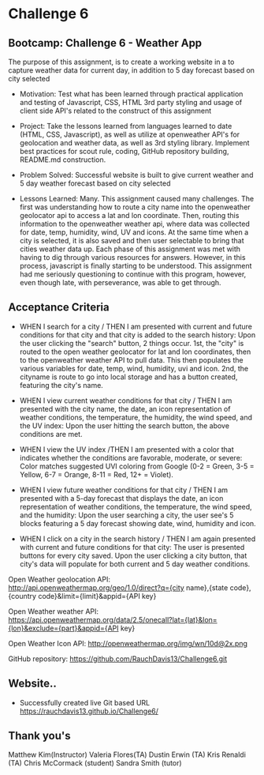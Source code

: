 # Challenge 6

## Bootcamp: Challenge 6 - Weather App

The purpose of this assignment, is to create a working website in a to capture weather data for current day, in addition to 5 day forecast based on city selected

- Motivation: Test what has been learned through practical application and testing of Javascript, CSS, HTML 3rd party styling and usage of client side API's related to the construct of this assignment

- Project: Take the lessons learned from languages learned to date (HTML, CSS, Javascript), as well as utilize at openweather API's for geolocation and weather data, as well as 3rd styling library.  Implement best practices for scout rule, coding, GitHub repository building, README.md construction.

- Problem Solved: Successful website is built to give current weather and 5 day weather forecast based on city selected

- Lessons Learned: Many.  This assignment caused many challenges.  The first was understanding how to route a city name into the openweather geolocator api to access a lat and lon coordinate.  Then, routing this information to the openweather weather api, where data was collected for date, temp, humidity, wind, UV and icons.  At the same time when a city is selected, it is also saved and then user selectable to bring that cities weather data up.  Each phase of this assignment was met with having to dig through various resources for answers.  However, in this process, javascript is finally starting to be understood.  This assignment had me seriously questioning to continue with this program, however, even though late, with perseverance, was able to get through.


## Acceptance Criteria

- WHEN I search for a city / THEN I am presented with current and future conditions for that city and that city is added to the search history: Upon the user clicking the "search" button, 2 things occur.  1st, the "city" is routed to the open weather geolocator for lat and lon coordinates, then to the openweather weather API to pull data.  This then populates the various variables for date, temp, wind, humidity, uvi and icon.  2nd, the cityname is route to go into local storage and has a button created, featuring the city's name.

- WHEN I view current weather conditions for that city / THEN I am presented with the city name, the date, an icon representation of weather conditions, the temperature, the humidity, the wind speed, and the UV index:  Upon the user hitting the search button, the above conditions are met.  

- WHEN I view the UV index /THEN I am presented with a color that indicates whether the conditions are favorable, moderate, or severe: Color matches suggested UVI coloring from Google (0-2 = Green, 3-5 = Yellow, 6-7 = Orange, 8-11 = Red, 12+ = Violet).  

- WHEN I view future weather conditions for that city / 
THEN I am presented with a 5-day forecast that displays the date, an icon representation of weather conditions, the temperature, the wind speed, and the humidity: Upon the user searching a city, the user see's 5 blocks featuring a 5 day forecast showing date, wind, humidity and icon.

- WHEN I click on a city in the search history / THEN I am again presented with current and future conditions for that city:  The user is presented buttons for every city saved.  Upon the user clicking a city button, that city's data will populate for both current and 5 day weather conditions.

Open Weather geolocation API: http://api.openweathermap.org/geo/1.0/direct?q={city name},{state code},{country code}&limit={limit}&appid={API key}

Open Weather weather API: https://api.openweathermap.org/data/2.5/onecall?lat={lat}&lon={lon}&exclude={part}&appid={API key}

Open Weather Icon API: http://openweathermap.org/img/wn/10d@2x.png 


GitHub repository: https://github.com/RauchDavis13/Challenge6.git

## Website..

- Successfully created live Git based URL
https://rauchdavis13.github.io/Challenge6/

## Thank you's
Matthew Kim(Instructor)
Valeria Flores(TA)
Dustin Erwin (TA)
Kris Renaldi (TA)
Chris McCormack (student)
Sandra Smith (tutor)

